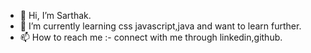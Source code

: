 - 👋 Hi, I’m Sarthak.
- 🌱 I’m currently learning css javascript,java and want to learn further.
- 📫 How to reach me :- connect with me through linkedin,github. 

<!---
Sarthak9131/Sarthak9131 is a ✨ special ✨ repository because its `README.md` (this file) appears on your GitHub profile.
You can click the Preview link to take a look at your changes.
--->
